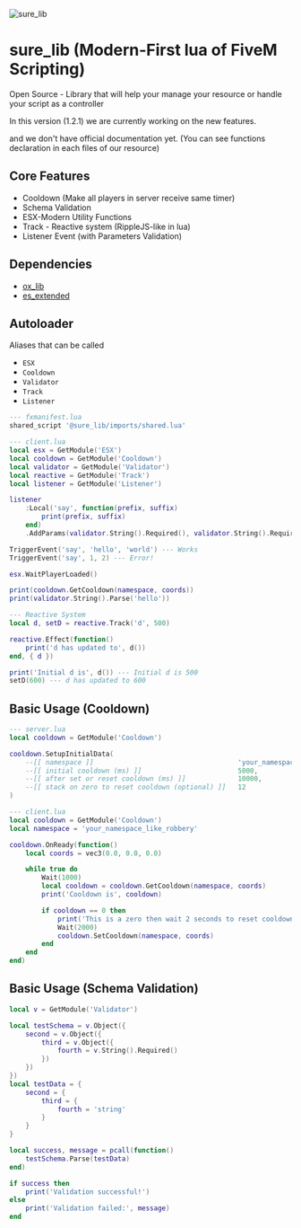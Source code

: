 ![sure_lib](https://i.ibb.co/nNdSy1qn/Annotation-2025-09-23-184925.png)

# sure_lib (Modern-First lua of FiveM Scripting)

Open Source - Library that will help your manage your resource or handle your script as a controller

In this version (1.2.1) we are currently working on the new features.

and we don't have official documentation yet. (You can see functions declaration in each files of our resource)

## Core Features
- Cooldown (Make all players in server receive same timer)
- Schema Validation
- ESX-Modern Utility Functions
- Track - Reactive system (RippleJS-like in lua)
- Listener Event (with Parameters Validation)

## Dependencies

- [ox_lib](https://github.com/overextended/ox_lib)
- [es_extended](https://github.com/esx-framework/esx_core)

## Autoloader
Aliases that can be called
- `ESX`
- `Cooldown`
- `Validator`
- `Track`
- `Listener`
```lua
--- fxmanifest.lua
shared_script '@sure_lib/imports/shared.lua'
```

```lua
--- client.lua
local esx = GetModule('ESX')
local cooldown = GetModule('Cooldown')
local validator = GetModule('Validator')
local reactive = GetModule('Track')
local listener = GetModule('Listener')

listener
	:Local('say', function(prefix, suffix)
		print(prefix, suffix)
	end)
	.AddParams(validator.String().Required(), validator.String().Required())

TriggerEvent('say', 'hello', 'world') --- Works
TriggerEvent('say', 1, 2) --- Error!

esx.WaitPlayerLoaded()

print(cooldown.GetCooldown(namespace, coords))
print(validator.String().Parse('hello'))

--- Reactive System
local d, setD = reactive.Track('d', 500)

reactive.Effect(function()
	print('d has updated to', d())
end, { d })

print('Initial d is', d()) --- Initial d is 500
setD(600) --- d has updated to 600
```

## Basic Usage (Cooldown)

```lua
--- server.lua
local cooldown = GetModule('Cooldown')

cooldown.SetupInitialData(
	--[[ namespace ]]                                    'your_namespace_like_robbery',
	--[[ initial cooldown (ms) ]]                        5000,
	--[[ after set or reset cooldown (ms) ]]             10000,
	--[[ stack on zero to reset cooldown (optional) ]]   12
)
```

```lua
--- client.lua
local cooldown = GetModule('Cooldown')
local namespace = 'your_namespace_like_robbery'

cooldown.OnReady(function()
	local coords = vec3(0.0, 0.0, 0.0)

	while true do
		Wait(1000)
		local cooldown = cooldown.GetCooldown(namespace, coords)
		print('Cooldown is', cooldown)

		if cooldown == 0 then
			print('This is a zero then wait 2 seconds to reset cooldown')
			Wait(2000)
			cooldown.SetCooldown(namespace, coords)
		end
	end
end)
```

## Basic Usage (Schema Validation)

```lua
local v = GetModule('Validator')

local testSchema = v.Object({
    second = v.Object({
        third = v.Object({
            fourth = v.String().Required()
        })
    })
})
local testData = {
    second = {
        third = {
            fourth = 'string'
        }
    }
}

local success, message = pcall(function()
    testSchema.Parse(testData)
end)

if success then
    print('Validation successful!')
else
    print('Validation failed:', message)
end
```
